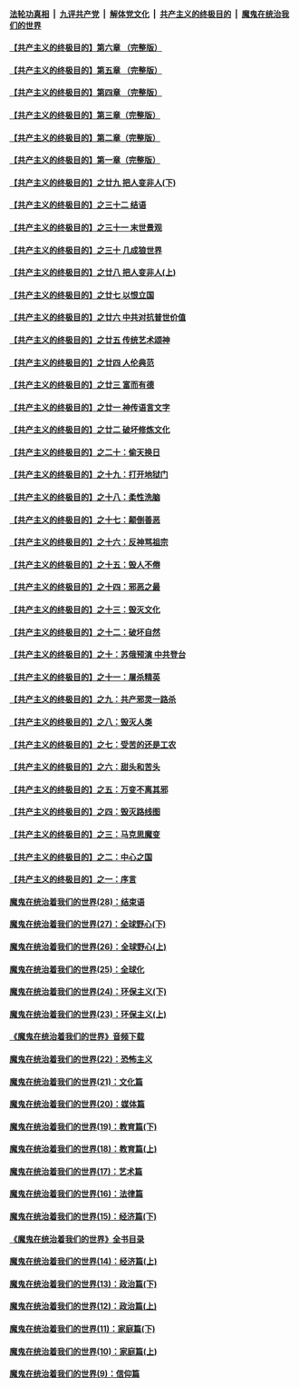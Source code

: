 ####  [法轮功真相](../../../../basic/blob/master/README.md?t=04111401) &nbsp;|&nbsp; [九评共产党](../../../../9ping.md/blob/master/README.md?t=04111401) &nbsp;|&nbsp; [解体党文化](../../../../jtdwh.md/blob/master/README.md?t=04111401)  &nbsp;|&nbsp; [共产主义的终极目的](../../../../gczydzjmd.md/blob/master/README.md?t=04111401) &nbsp;|&nbsp; [魔鬼在统治我们的世界](../../../../mgztzwmdsj.md/blob/master/README.md?t=04111401) 

#### [【共产主义的终极目的】第六章 （完整版）](../pages/nsc422/n11428913.md?t=04111401) 

#### [【共产主义的终极目的】第五章 （完整版）](../pages/nsc422/n11428912.md?t=04111401) 

#### [【共产主义的终极目的】第四章 （完整版）](../pages/nsc422/n11428907.md?t=04111401) 

#### [【共产主义的终极目的】第三章（完整版）](../pages/nsc422/n11428848.md?t=04111401) 

#### [【共产主义的终极目的】第二章（完整版）](../pages/nsc422/n11428831.md?t=04111401) 

#### [【共产主义的终极目的】第一章（完整版）](../pages/nsc422/n11417651.md?t=04111401) 

#### [【共产主义的终极目的】之廿九 把人变非人(下)](../pages/nsc422/n11344140.md?t=04111401) 

#### [【共产主义的终极目的】之三十二 结语](../pages/nsc422/n11360535.md?t=04111401) 

#### [【共产主义的终极目的】之三十一 末世景观](../pages/nsc422/n11351129.md?t=04111401) 

#### [【共产主义的终极目的】之三十 几成狼世界](../pages/nsc422/n11348280.md?t=04111401) 

#### [【共产主义的终极目的】之廿八 把人变非人(上)](../pages/nsc422/n11340492.md?t=04111401) 

#### [【共产主义的终极目的】之廿七 以恨立国](../pages/nsc422/n11336944.md?t=04111401) 

#### [【共产主义的终极目的】之廿六 中共对抗普世价值](../pages/nsc422/n11324785.md?t=04111401) 

#### [【共产主义的终极目的】之廿五 传统艺术颂神](../pages/nsc422/n11296396.md?t=04111401) 

#### [【共产主义的终极目的】之廿四 人伦典范](../pages/nsc422/n11296397.md?t=04111401) 

#### [【共产主义的终极目的】之廿三 富而有德](../pages/nsc422/n11283598.md?t=04111401) 

#### [【共产主义的终极目的】之廿一 神传语言文字](../pages/nsc422/n11263265.md?t=04111401) 

#### [【共产主义的终极目的】之廿二 破坏修炼文化](../pages/nsc422/n11245728.md?t=04111401) 

#### [【共产主义的终极目的】之二十：偷天换日](../pages/nsc422/n11238846.md?t=04111401) 

#### [【共产主义的终极目的】之十九：打开地狱门](../pages/nsc422/n11206376.md?t=04111401) 

#### [【共产主义的终极目的】之十八：柔性洗脑](../pages/nsc422/n11199994.md?t=04111401) 

#### [【共产主义的终极目的】之十七：颠倒善恶](../pages/nsc422/n11179782.md?t=04111401) 

#### [【共产主义的终极目的】之十六：反神骂祖宗](../pages/nsc422/n11166798.md?t=04111401) 

#### [【共产主义的终极目的】之十五：毁人不倦](../pages/nsc422/n11166792.md?t=04111401) 

#### [【共产主义的终极目的】之十四：邪恶之最](../pages/nsc422/n11150249.md?t=04111401) 

#### [【共产主义的终极目的】之十三：毁灭文化](../pages/nsc422/n11135227.md?t=04111401) 

#### [【共产主义的终极目的】之十二：破坏自然](../pages/nsc422/n11135214.md?t=04111401) 

#### [【共产主义的终极目的】之十：苏俄预演 中共登台](../pages/nsc422/n11118424.md?t=04111401) 

#### [【共产主义的终极目的】之十一：屠杀精英](../pages/nsc422/n11118442.md?t=04111401) 

#### [【共产主义的终极目的】之九：共产邪灵一路杀](../pages/nsc422/n11114139.md?t=04111401) 

#### [【共产主义的终极目的】之八：毁灭人类](../pages/nsc422/n11108503.md?t=04111401) 

#### [【共产主义的终极目的】之七：受苦的还是工农](../pages/nsc422/n11101809.md?t=04111401) 

#### [【共产主义的终极目的】之六：甜头和苦头](../pages/nsc422/n11096971.md?t=04111401) 

#### [【共产主义的终极目的】之五：万变不离其邪](../pages/nsc422/n11091285.md?t=04111401) 

#### [【共产主义的终极目的】之四：毁灭路线图](../pages/nsc422/n11086284.md?t=04111401) 

#### [【共产主义的终极目的】之三：马克思魔变](../pages/nsc422/n11061941.md?t=04111401) 

#### [【共产主义的终极目的】之二：中心之国](../pages/nsc422/n11047728.md?t=04111401) 

#### [【共产主义的终极目的】之一：序言](../pages/nsc422/n11086077.md?t=04111401) 

#### [魔鬼在统治着我们的世界(28)：结束语](../pages/nsc422/n10936246.md?t=04111401) 

#### [魔鬼在统治着我们的世界(27)：全球野心(下)](../pages/nsc422/n10928319.md?t=04111401) 

#### [魔鬼在统治着我们的世界(26)：全球野心(上)](../pages/nsc422/n10900318.md?t=04111401) 

#### [魔鬼在统治着我们的世界(25)：全球化](../pages/nsc422/n10788205.md?t=04111401) 

#### [魔鬼在统治着我们的世界(24)：环保主义(下)](../pages/nsc422/n10695307.md?t=04111401) 

#### [魔鬼在统治着我们的世界(23)：环保主义(上)](../pages/nsc422/n10688613.md?t=04111401) 

#### [《魔鬼在统治着我们的世界》音频下载](../pages/nsc422/n10635553.md?t=04111401) 

#### [魔鬼在统治着我们的世界(22)：恐怖主义](../pages/nsc422/n10614727.md?t=04111401) 

#### [魔鬼在统治着我们的世界(21)：文化篇](../pages/nsc422/n10597706.md?t=04111401) 

#### [魔鬼在统治着我们的世界(20)：媒体篇](../pages/nsc422/n10586579.md?t=04111401) 

#### [魔鬼在统治着我们的世界(19)：教育篇(下)](../pages/nsc422/n10564808.md?t=04111401) 

#### [魔鬼在统治着我们的世界(18)：教育篇(上)](../pages/nsc422/n10526970.md?t=04111401) 

#### [魔鬼在统治着我们的世界(17)：艺术篇](../pages/nsc422/n10499093.md?t=04111401) 

#### [魔鬼在统治着我们的世界(16)：法律篇](../pages/nsc422/n10485969.md?t=04111401) 

#### [魔鬼在统治着我们的世界(15)：经济篇(下)](../pages/nsc422/n10469975.md?t=04111401) 

#### [《魔鬼在统治着我们的世界》全书目录](../pages/nsc422/n10464261.md?t=04111401) 

#### [魔鬼在统治着我们的世界(14)：经济篇(上)](../pages/nsc422/n10457370.md?t=04111401) 

#### [魔鬼在统治着我们的世界(13)：政治篇(下)](../pages/nsc422/n10448270.md?t=04111401) 

#### [魔鬼在统治着我们的世界(12)：政治篇(上)](../pages/nsc422/n10444576.md?t=04111401) 

#### [魔鬼在统治着我们的世界(11)：家庭篇(下)](../pages/nsc422/n10440961.md?t=04111401) 

#### [魔鬼在统治着我们的世界(10)：家庭篇(上)](../pages/nsc422/n10435448.md?t=04111401) 

#### [魔鬼在统治着我们的世界(9)：信仰篇](../pages/nsc422/n10432159.md?t=04111401) 

